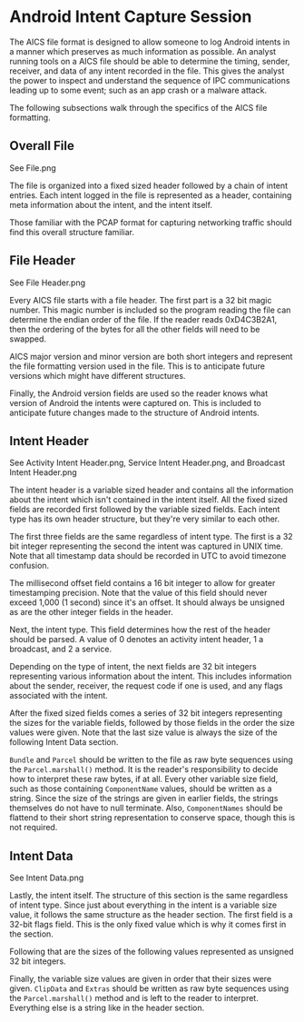Android Intent Capture Session
==============================

The AICS file format is designed to allow someone to log Android intents in a manner which preserves as much information as possible. An analyst running tools on a AICS file should be able to determine the timing, sender, receiver, and data of any intent recorded in the file. This gives the analyst the power to inspect and understand the sequence of IPC communications leading up to some event; such as an app crash or a malware attack.

The following subsections walk through the specifics of the AICS file formatting.

Overall File
------------

See File.png

The file is organized into a fixed sized header followed by a chain of intent entries. Each intent logged in the file is represented as a header, containing meta information about the intent, and the intent itself.

Those familiar with the PCAP format for capturing networking traffic should find this overall structure familiar.

File Header
-----------

See File Header.png

Every AICS file starts with a file header. The first part is a 32 bit magic number. This magic number is included so the program reading the file can determine the endian order of the file. If the reader reads 0xD4C3B2A1, then the ordering of the bytes for all the other fields will need to be swapped.

AICS major version and minor version are both short integers and represent the file formatting version used in the file. This is to anticipate future versions which might have different structures.

Finally, the Android version fields are used so the reader knows what version of Android the intents were captured on. This is included to anticipate future changes made to the structure of Android intents.

Intent Header
-------------

See Activity Intent Header.png, Service Intent Header.png, and Broadcast Intent Header.png

The intent header is a variable sized header and contains all the information about the intent which isn't contained in the intent itself. All the fixed sized fields are recorded first followed by the variable sized fields. Each intent type has its own header structure, but they're very similar to each other.

The first three fields are the same regardless of intent type. The first is a 32 bit integer representing the second the intent was captured in UNIX time. Note that all timestamp data should be recorded in UTC to avoid timezone confusion.

The millisecond offset field contains a 16 bit integer to allow for greater timestamping precision. Note that the value of this field should never exceed 1,000 (1 second) since it's an offset. It should always be unsigned as are the other integer fields in the header.

Next, the intent type. This field determines how the rest of the header should be parsed. A value of 0 denotes an activity intent header, 1 a broadcast, and 2 a service.

Depending on the type of intent, the next fields are 32 bit integers representing various information about the intent. This includes information about the sender, receiver, the request code if one is used, and any flags associated with the intent.

After the fixed sized fields comes a series of 32 bit integers representing the sizes for the variable fields, followed by those fields in the order the size values were given. Note that the last size value is always the size of the following Intent Data section.

`Bundle` and `Parcel` should be written to the file as raw byte sequences using the `Parcel.marshall()` method. It is the reader's responsibility to decide how to interpret these raw bytes, if at all. Every other variable size field, such as those containing `ComponentName` values, should be written as a string. Since the size of the strings are given in earlier fields, the strings themselves do not have to null terminate. Also, `ComponentNames` should be flattend to their short string representation to conserve space, though this is not required.

Intent Data
-----------

See Intent Data.png

Lastly, the intent itself. The structure of this section is the same regardless of intent type. Since just about everything in the intent is a variable size value, it follows the same structure as the header section. The first field is a 32-bit flags field. This is the only fixed value which is why it comes first in the section.

Following that are the sizes of the following values represented as unsigned 32 bit integers.

Finally, the variable size values are given in order that their sizes were given. `ClipData` and `Extras` should be written as raw byte sequences using the `Parcel.marshall()` method and is left to the reader to interpret. Everything else is a string like in the header section.